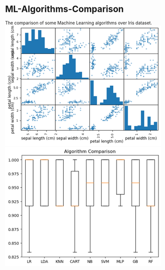 # ML-Algorithms-Comparison
The comparison of some Machine Learning algorithms over Iris dataset.
![0](img/iris.png)
![1](img/algo.png)
